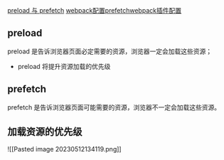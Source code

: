 [preload 与 prefetch](https://zhuanlan.zhihu.com/p/33759023)
[webpack配置prefetch](https://juejin.cn/post/7091953479857471519)[webpack插件配置](https://juejin.cn/post/7112739476253704200)
## preload 
preload 是告诉浏览器页面必定需要的资源，浏览器一定会加载这些资源；
+ preload 将提升资源加载的优先级

## prefetch
prefetch 是告诉浏览器页面可能需要的资源，浏览器不一定会加载这些资源。

## 加载资源的优先级
![[Pasted image 20230512134119.png]]